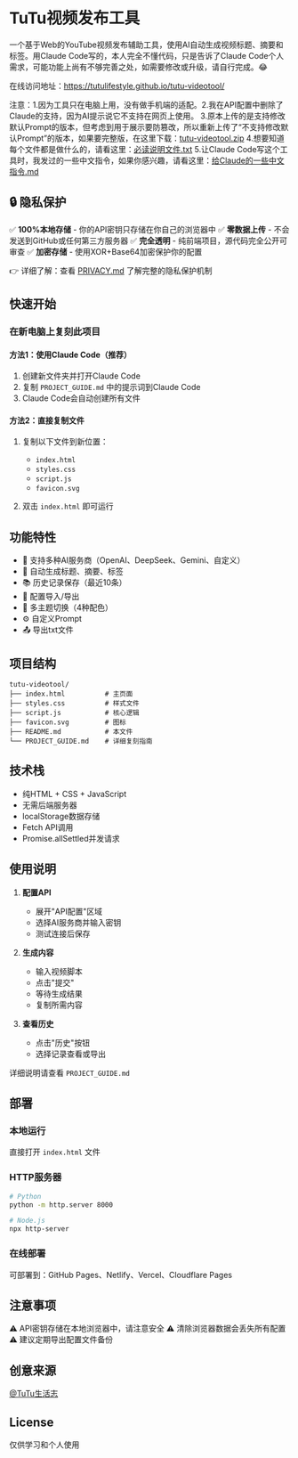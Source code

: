 # TuTu视频发布工具

一个基于Web的YouTube视频发布辅助工具，使用AI自动生成视频标题、摘要和标签。用Claude Code写的，本人完全不懂代码，只是告诉了Claude Code个人需求，可能功能上尚有不够完善之处，如需要修改或升级，请自行完成。😂

在线访问地址：https://tutulifestyle.github.io/tutu-videotool/

注意：1.因为工具只在电脑上用，没有做手机端的适配。2.我在API配置中删除了Claude的支持，因为AI提示说它不支持在网页上使用。 3.原本上传的是支持修改默认Prompt的版本，但考虑到用于展示要防篡改，所以重新上传了“不支持修改默认Prompt”的版本，如果要完整版，在这里下载：[tutu-videotool.zip](tutu-videotool.zip)  4.想要知道每个文件都是做什么的，请看这里：[必读说明文件.txt](必读说明文件.txt) 5.让Claude Code写这个工具时，我发过的一些中文指令，如果你感兴趣，请看这里：[给Claude的一些中文指令.md](给Claude的一些中文指令.md)

## 🔒 隐私保护

✅ **100%本地存储** - 你的API密钥只存储在你自己的浏览器中
✅ **零数据上传** - 不会发送到GitHub或任何第三方服务器
✅ **完全透明** - 纯前端项目，源代码完全公开可审查
✅ **加密存储** - 使用XOR+Base64加密保护你的配置

👉 详细了解：查看 [PRIVACY.md](PRIVACY.md) 了解完整的隐私保护机制

## 快速开始

### 在新电脑上复刻此项目

#### 方法1：使用Claude Code（推荐）

1. 创建新文件夹并打开Claude Code
2. 复制 `PROJECT_GUIDE.md` 中的提示词到Claude Code
3. Claude Code会自动创建所有文件

#### 方法2：直接复制文件

1. 复制以下文件到新位置：
   - `index.html`
   - `styles.css`
   - `script.js`
   - `favicon.svg`

2. 双击 `index.html` 即可运行

## 功能特性

- 🤖 支持多种AI服务商（OpenAI、DeepSeek、Gemini、自定义）
- 📝 自动生成标题、摘要、标签
- 📚 历史记录保存（最近10条）
- 💾 配置导入/导出
- 🎨 多主题切换（4种配色）
- ⚙️ 自定义Prompt
- 📤 导出txt文件

## 项目结构

```
tutu-videotool/
├── index.html          # 主页面
├── styles.css          # 样式文件
├── script.js           # 核心逻辑
├── favicon.svg         # 图标
├── README.md           # 本文件
└── PROJECT_GUIDE.md    # 详细复刻指南
```

## 技术栈

- 纯HTML + CSS + JavaScript
- 无需后端服务器
- localStorage数据存储
- Fetch API调用
- Promise.allSettled并发请求

## 使用说明

1. **配置API**
   - 展开"API配置"区域
   - 选择AI服务商并输入密钥
   - 测试连接后保存

2. **生成内容**
   - 输入视频脚本
   - 点击"提交"
   - 等待生成结果
   - 复制所需内容

3. **查看历史**
   - 点击"历史"按钮
   - 选择记录查看或导出

详细说明请查看 `PROJECT_GUIDE.md`

## 部署

### 本地运行
直接打开 `index.html` 文件

### HTTP服务器
```bash
# Python
python -m http.server 8000

# Node.js
npx http-server
```

### 在线部署
可部署到：GitHub Pages、Netlify、Vercel、Cloudflare Pages

## 注意事项

⚠️ API密钥存储在本地浏览器中，请注意安全
⚠️ 清除浏览器数据会丢失所有配置
⚠️ 建议定期导出配置文件备份

## 创意来源

[@TuTu生活志](https://www.youtube.com/channel/UCuhAUKCdKrjYoMiJQc74ZkQ/)

## License

仅供学习和个人使用
